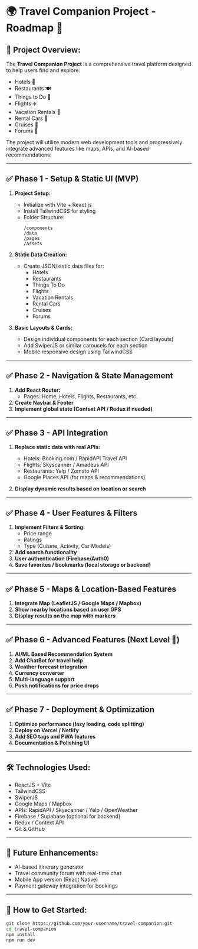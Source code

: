 # 🌍 Travel Companion Project - Roadmap 🚀

## 📖 Project Overview:
The **Travel Companion Project** is a comprehensive travel platform designed to help users find and explore:
- Hotels 🏨
- Restaurants 🍽️
- Things to Do 🎢
- Flights ✈️
- Vacation Rentals 🏡
- Rental Cars 🚗
- Cruises 🚢
- Forums 💬

The project will utilize modern web development tools and progressively integrate advanced features like maps, APIs, and AI-based recommendations.

---

## ✅ Phase 1 - Setup & Static UI (MVP)
1. **Project Setup:**
   - Initialize with Vite + React.js
   - Install TailwindCSS for styling
   - Folder Structure:
     ```
     /components
     /data
     /pages
     /assets
     ```

2. **Static Data Creation:**
   - Create JSON/static data files for:
     - Hotels
     - Restaurants
     - Things To Do
     - Flights
     - Vacation Rentals
     - Rental Cars
     - Cruises
     - Forums

3. **Basic Layouts & Cards:**
   - Design individual components for each section (Card layouts)
   - Add SwiperJS or similar carousels for each section
   - Mobile responsive design using TailwindCSS

---

## ✅ Phase 2 - Navigation & State Management
1. **Add React Router:**
   - Pages: Home, Hotels, Flights, Restaurants, etc.
2. **Create Navbar & Footer**
3. **Implement global state (Context API / Redux if needed)**

---

## ✅ Phase 3 - API Integration
1. **Replace static data with real APIs:**
   - Hotels: Booking.com / RapidAPI Travel API
   - Flights: Skyscanner / Amadeus API
   - Restaurants: Yelp / Zomato API
   - Google Places API (for maps & recommendations)

2. **Display dynamic results based on location or search**

---

## ✅ Phase 4 - User Features & Filters
1. **Implement Filters & Sorting:**
   - Price range
   - Ratings
   - Type (Cuisine, Activity, Car Models)
2. **Add search functionality**
3. **User authentication (Firebase/Auth0)**
4. **Save favorites / bookmarks (local storage or backend)**

---

## ✅ Phase 5 - Maps & Location-Based Features
1. **Integrate Map (LeafletJS / Google Maps / Mapbox)**
2. **Show nearby locations based on user GPS**
3. **Display results on the map with markers**

---

## ✅ Phase 6 - Advanced Features (Next Level 🚀)
1. **AI/ML Based Recommendation System**
2. **Add ChatBot for travel help**
3. **Weather forecast integration**
4. **Currency converter**
5. **Multi-language support**
6. **Push notifications for price drops**

---

## ✅ Phase 7 - Deployment & Optimization
1. **Optimize performance (lazy loading, code splitting)**
2. **Deploy on Vercel / Netlify**
3. **Add SEO tags and PWA features**
4. **Documentation & Polishing UI**

---

## 🛠️ Technologies Used:
- ReactJS + Vite
- TailwindCSS
- SwiperJS
- Google Maps / Mapbox
- APIs: RapidAPI / Skyscanner / Yelp / OpenWeather
- Firebase / Supabase (optional for backend)
- Redux / Context API
- Git & GitHub

---

## 🚀 Future Enhancements:
- AI-based itinerary generator
- Travel community forum with real-time chat
- Mobile App version (React Native)
- Payment gateway integration for bookings

---

## 📌 How to Get Started:
```bash
git clone https://github.com/your-username/travel-companion.git
cd travel-companion
npm install
npm run dev
